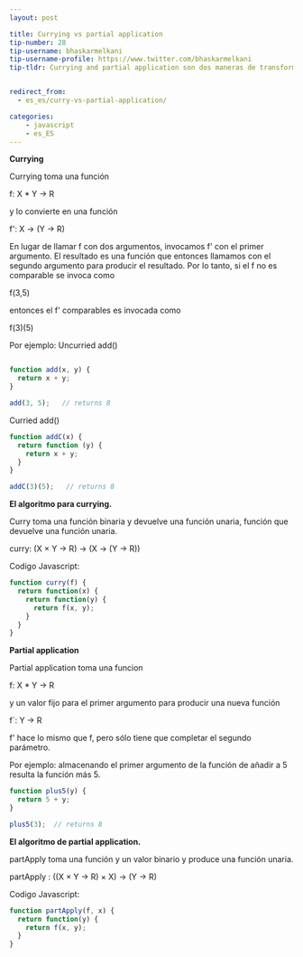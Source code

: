 ```yaml
---
layout: post

title: Currying vs partial application
tip-number: 28
tip-username: bhaskarmelkani
tip-username-profile: https://www.twitter.com/bhaskarmelkani
tip-tldr: Currying and partial application son dos maneras de transformar una funcion en otra funcion generalidad muy pequeña.


redirect_from:
  - es_es/curry-vs-partial-application/

categories:
    - javascript
    - es_ES
---
```


**Currying**

Currying toma una función


f: X * Y -> R

y lo convierte en una función

f': X -> (Y -> R)

En lugar de llamar f con dos argumentos, invocamos f' con el primer argumento. El resultado es una función que entonces llamamos con el segundo argumento para producir el resultado.
Por lo tanto, si el f no es comparable se invoca como

f(3,5)

entonces el f' comparables es invocada como

f(3)(5)

Por ejemplo:
Uncurried add()

```javascript

function add(x, y) {
  return x + y;
}

add(3, 5);   // returns 8
```

Curried add()

```javascript
function addC(x) {
  return function (y) {
    return x + y;
  }
}

addC(3)(5);   // returns 8
```

**El algoritmo para currying.** 

Curry toma una función binaria y devuelve una función unaria, función que devuelve una función unaria.

curry: (X × Y → R) → (X → (Y → R))

Codigo Javascript:

```javascript
function curry(f) {
  return function(x) {
    return function(y) {
      return f(x, y);
    }
  }
}
```

**Partial application**

Partial application toma una funcion

f: X * Y -> R

y un valor fijo para el primer argumento para producir una nueva función

f`: Y -> R

f' hace lo mismo que f, pero sólo tiene que completar el segundo parámetro.

Por ejemplo: almacenando el primer argumento de la función de añadir a 5 resulta la función más 5.

```javascript
function plus5(y) {
  return 5 + y;
}

plus5(3);  // returns 8
```

**El algoritmo de partial application.**

partApply toma una función y un valor binario y produce una función unaria.

partApply : ((X × Y → R) × X) → (Y → R)

Codigo Javascript:

```javascript
function partApply(f, x) {
  return function(y) {
    return f(x, y);
  }
}
```
